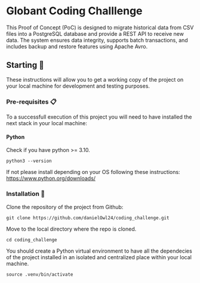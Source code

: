 # Globant Coding Challlenge

This Proof of Concept (PoC) is designed to migrate historical data from CSV files into a PostgreSQL database and provide a REST API to receive new data. The system ensures data integrity, supports batch transactions, and includes backup and restore features using Apache Avro.

## Starting 🚀

These instructions will allow you to get a working copy of the project on your local machine for development and testing purposes.


### Pre-requisites 📋

To a successfull execution of this project you will need to have installed the next stack in your local machine:

#### Python
Check if you have python >= 3.10.
```
python3 --version
```
If not please install depending on your OS following these instructions: https://www.python.org/downloads/

### Installation 🔧
Clone the repository of the project from Github:

```
git clone https://github.com/danielOwl24/coding_challenge.git
```

Move to the local directory where the repo is cloned.

```
cd coding_challenge
```

You should create a Python virtual environment to have all the dependecies of the project installed in an isolated and centralized place within your local machine.

```
source .venv/bin/activate
```
